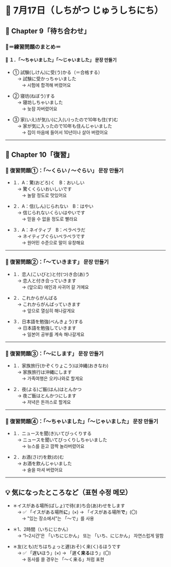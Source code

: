 # 📆 7月17日（しちがつ じゅうしちにち）

## 📘 Chapter 9「待ち合わせ」  
### 🔸＝練習問題のまとめ＝  

#### 📝 １．「〜ちゃいました」「〜じゃいました」 문장 만들기  

- ① 試験(しけん)に受(う)かる（＝合格する）  
 → 試験に受かっちゃいました  
  → 시험에 합격해 버렸어요  

- ② 寝坊(ねぼう)する  
 → 寝坊しちゃいました  
  → 늦잠 자버렸어요  

- ③ 家(いえ)が気(い)に入(い)ったので10年も住(す)む  
 → 家が気に入ったので10年も住んじゃいました  
  → 집이 마음에 들어서 10년이나 살아 버렸어요  

---

## 📘 Chapter 10「復習」  

### 🔸 復習問題①：「〜くらい / 〜ぐらい」 문장 만들기  

- １．A：驚(おどろ)く　B：おいしい  
 → 驚くくらいおいしいです  
  → 놀랄 정도로 맛있어요  

- ２．A：信(しん)じられない　B：はやい  
 → 信じられないくらいはやいです  
  → 믿을 수 없을 정도로 빨라요  

- ３．A：ネイティブ　B：ペラペラだ  
 → ネイティブぐらいペラペラです  
  → 원어민 수준으로 말이 유창해요  

---

### 🔸 復習問題②：「〜ていきます」 문장 만들기  

- １．恋人(こいびと)と付(つ)き合(あ)う  
 → 恋人と付き合っていきます  
  → (앞으로) 애인과 사귀어 갈 거예요  

- ２．これからがんばる  
 → これからがんばっていきます  
  → 앞으로 열심히 해나갈게요  

- ３．日本語を勉強(べんきょう)する  
 → 日本語を勉強していきます  
  → 일본어 공부를 계속 해나갈게요  

---

### 🔸 復習問題③：「〜にします」 문장 만들기  

- １．家族旅行(かぞくりょこう)は沖縄(おきなわ)  
 → 家族旅行は沖縄にします  
  → 가족여행은 오키나와로 할게요  

- ２．夜(よる)ご飯(はん)はとんかつ  
 → 夜ご飯はとんかつにします  
  → 저녁은 돈까스로 할게요  

---

### 🔸 復習問題④：「〜ちゃいました」「〜じゃいました」 문장 만들기  

- １．ニュースを聞(き)いてびっくりする  
 → ニュースを聞いてびっくりしちゃいました  
  → 뉴스를 듣고 깜짝 놀라버렸어요  

- ２．お酒(さけ)を飲(の)む  
 → お酒を飲んじゃいました  
  → 술을 마셔 버렸어요  

---

## 💡 気になったところなど（표현 수정 메모）  

- ＊イスがある場所(ばしょ)で待(ま)ち合(あ)わせをします  
 → ✅ 「イスがある場所**に**」(×) → 「イスがある場所**で**」(〇)  
  → "있는 장소에서"는 「〜で」를 사용

- ＊1、2時間（いちにじかん）  
 → ‘1~2시간’은 「いちにじかん」 또는 「いち、にじかん」 자연스럽게 말함

- ＊友(とも)だちはちょっと遅(おそ)く来(く)るほうです  
 → ✅ 「遅**い**ほう」(×) → 「遅**く来る**ほう」(〇)  
  → 동사를 쓸 경우는 「〜く来る」처럼 표현

